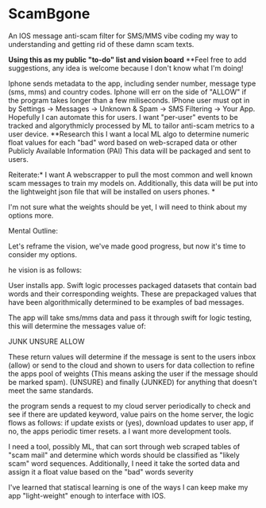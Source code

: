 # ScamBgone
An IOS message anti-scam filter for SMS/MMS
vibe coding my way to understanding and getting rid of these damn scam texts.

**Using this as my public "to-do" list and vision board**
**Feel free to add suggestions, any idea is welcome because I don't know what I'm doing!

Iphone sends metadata to the app, including sender number, message type (sms, mms) and country codes.
Iphone will err on the side of "ALLOW" if the program takes longer than a few miliseconds.
IPhone user must opt in by Settings → Messages → Unknown & Spam → SMS Filtering → Your App. Hopefully I can automate this for users.
I want "per-user" events to be tracked and algorythmicly processed by ML to tailor anti-scam metrics to a user device. **Research this
I want a local ML algo to determine numeric float values for each "bad" word based on web-scraped data or other Publicly Available Information (PAI) This data will be packaged and sent to users. 


Reiterate:*
I want A webscrapper to pull the most common and well known scam messages to train my models on. Additionally, this data will be put into the lightweight json file that will be installed on users phones.
*

I'm not sure what the weights should be yet, I will need to think about my options more.


Mental Outline:

Let's reframe the vision, we've made good progress, but now it's time to consider my options.

he vision is as follows:

User installs app. Swift logic processes packaged datasets that contain bad words and their corresponding weights. These are prepackaged values that have been algorithmically determined to be examples of  bad messages.

The app will take sms/mms data and pass it through swift for logic testing, this will determine the messages value of:

JUNK
UNSURE
ALLOW

These return values will determine if the message is sent to the users inbox (allow) or send to the cloud and shown to users for data collection to refine the apps pool of weights (This means asking the user if the message should be marked spam). (UNSURE) and finally (JUNKED) for anything that doesn't meet the same standards.


the program sends a request to my cloud server periodically to check and see if there are updated keyword, value pairs on the home server, the logic flows as follows: 
if update exists or (yes), download updates to user app, if no, the apps periodic timer resets.
a
I want more development tools.

I need a tool, possibly ML, that can sort through web scraped tables of "scam mail" and determine which words should be classified as "likely scam" word sequences. Additionally,  I need it take the sorted data and assign it a float value based on the "bad" words severity

I've learned that statiscal learning is one of the ways I can keep make my app "light-weight" enough to interface with IOS.
